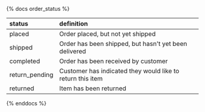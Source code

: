 {% docs order_status %}

| status         | definition                                                 |
|:-------------- |:---------------------------------------------------------- |
| placed         | Order placed, but not yet shipped                          |
| shipped        | Order has been shipped, but hasn't yet been delivered      |
| completed      | Order has been received by customer                        |
| return_pending | Customer has indicated they would like to return this item |
| returned       | Item has been returned                                     |

{% enddocs %}
